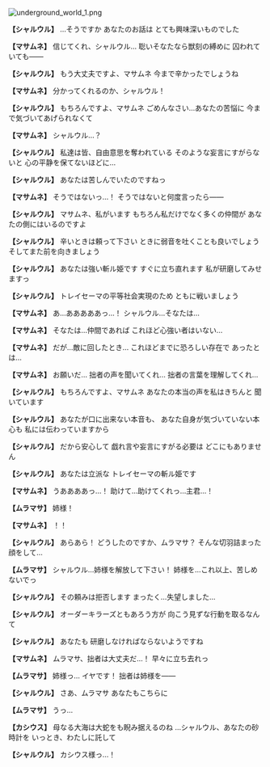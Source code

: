 
![underground_world_1.png](../images/backgrounds/underground_world_1.png)

**【シャルウル】**
…そうですか
あなたのお話は
とても興味深いものでした

**【マサムネ】**
信じてくれ、シャルウル…
聡いそなたなら獣刻の縛めに
囚われていても――

**【シャルウル】**
もう大丈夫ですよ、マサムネ
今まで辛かったでしょうね

**【マサムネ】**
分かってくれるのか、シャルウル！

**【シャルウル】**
もちろんですよ、マサムネ
ごめんなさい…あなたの苦悩に
今まで気づいてあげられなくて

**【マサムネ】**
シャルウル…？

**【シャルウル】**
私達は皆、自由意思を奪われている
そのような妄言にすがらないと
心の平静を保てないほどに…

**【シャルウル】**
あなたは苦しんでいたのですねっ

**【マサムネ】**
そうではないっ…！
そうではないと何度言ったら――

**【シャルウル】**
マサムネ、私がいます
もちろん私だけでなく多くの仲間が
あなたの側にはいるのですよ

**【シャルウル】**
辛いときは頼って下さい
ときに弱音を吐くことも良いでしょう
そしてまた前を向きましょう

**【シャルウル】**
あなたは強い斬ル姫です
すぐに立ち直れます
私が研磨してみせますっ

**【シャルウル】**
トレイセーマの平等社会実現のため
ともに戦いましょう

**【マサムネ】**
あ…あああああっ…！
シャルウル…そなたは…

**【マサムネ】**
そなたは…仲間であれば
これほど心強い者はいない…

**【マサムネ】**
だが…敵に回したとき…
これほどまでに恐ろしい存在で
あったとは…

**【マサムネ】**
お願いだ…
拙者の声を聞いてくれ…
拙者の言葉を理解してくれ…

**【シャルウル】**
もちろんですよ、マサムネ
あなたの本当の声を私はきちんと
聞いています

**【シャルウル】**
あなたが口に出来ない本音も、
あなた自身が気づいていない本心も
私には伝わっていますから

**【シャルウル】**
だから安心して
戯れ言や妄言にすがる必要は
どこにもありません

**【シャルウル】**
あなたは立派な
トレイセーマの斬ル姫です

**【マサムネ】**
うああああっ…！
助けて…助けてくれっ…主君…！

**【ムラマサ】**
姉様！

**【マサムネ】**
！！

**【シャルウル】**
あらあら！
どうしたのですか、ムラマサ？
そんな切羽詰まった顔をして…

**【ムラマサ】**
シャルウル…姉様を解放して下さい！
姉様を…これ以上、苦しめないでっ

**【シャルウル】**
その頼みは拒否します
まったく…失望しました…

**【シャルウル】**
オーダーキラーズともあろう方が
向こう見ずな行動を取るなんて

**【シャルウル】**
あなたも
研磨しなければならないようですね

**【マサムネ】**
ムラマサ、拙者は大丈夫だ…！
早々に立ち去れっ

**【ムラマサ】**
姉様っ…
イヤです！
拙者は姉様を――

**【シャルウル】**
さあ、ムラマサ
あなたもこちらに

**【ムラマサ】**
うっ…

**【カシウス】**
母なる大海は大蛇をも睨み据えるのね
…シャルウル、あなたの砂時計を
いっとき、わたしに託して

**【シャルウル】**
カシウス様っ…！